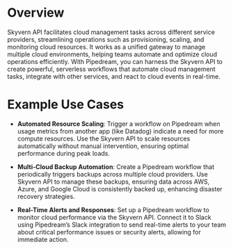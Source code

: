 # Overview

Skyvern API facilitates cloud management tasks across different service providers, streamlining operations such as provisioning, scaling, and monitoring cloud resources. It works as a unified gateway to manage multiple cloud environments, helping teams automate and optimize cloud operations efficiently. With Pipedream, you can harness the Skyvern API to create powerful, serverless workflows that automate cloud management tasks, integrate with other services, and react to cloud events in real-time.

# Example Use Cases

- **Automated Resource Scaling**: Trigger a workflow on Pipedream when usage metrics from another app (like Datadog) indicate a need for more compute resources. Use the Skyvern API to scale resources automatically without manual intervention, ensuring optimal performance during peak loads.

- **Multi-Cloud Backup Automation**: Create a Pipedream workflow that periodically triggers backups across multiple cloud providers. Use Skyvern API to manage these backups, ensuring data across AWS, Azure, and Google Cloud is consistently backed up, enhancing disaster recovery strategies.

- **Real-Time Alerts and Responses**: Set up a Pipedream workflow to monitor cloud performance via the Skyvern API. Connect it to Slack using Pipedream’s Slack integration to send real-time alerts to your team about critical performance issues or security alerts, allowing for immediate action.
